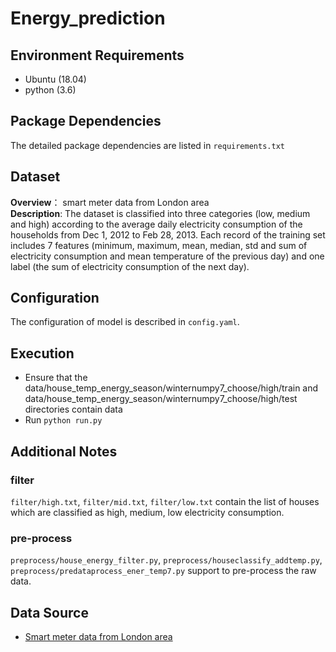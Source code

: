 # Energy_prediction
## Environment Requirements
* Ubuntu (18.04)
* python (3.6)
## Package Dependencies
The detailed package dependencies are listed in `requirements.txt`
## Dataset
**Overview**： smart meter data from London area<br/>
**Description**: The dataset is classified into three categories (low, medium and high) according to the average daily electricity consumption of the households from Dec 1, 2012 to Feb 28, 2013. Each record of the training set includes 7 features (minimum, maximum, mean, median, std and sum of electricity consumption and mean temperature of the previous day) and one label (the sum of electricity consumption of the next day). <br/>
## Configuration
The configuration of model is described in `config.yaml`.
## Execution
* Ensure that the data/house_temp_energy_season/winternumpy7_choose/high/train and data/house_temp_energy_season/winternumpy7_choose/high/test directories contain data
* Run `python run.py`
## Additional Notes
### filter
`filter/high.txt`, `filter/mid.txt`, `filter/low.txt` contain the list of houses which are classified as high, medium, low electricity consumption.
### pre-process
`preprocess/house_energy_filter.py`, `preprocess/houseclassify_addtemp.py`, `preprocess/predataprocess_ener_temp7.py` support to pre-process the raw data.
## Data Source
* [Smart meter data from London area](https://www.kaggle.com/jeanmidev/smart-meters-in-london)
